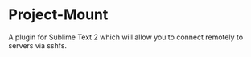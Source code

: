 Project-Mount
=============

A plugin for Sublime Text 2 which will allow you to connect remotely to servers via sshfs.
